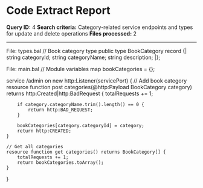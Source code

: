 # Code Extract Report

**Query ID:** 4
**Search criteria:** Category-related service endpoints and types for update and delete operations
**Files processed:** 2

---

File: types.bal
// Book category type
public type BookCategory record {|
    string categoryId;
    string categoryName;
    string description;
|};

File: main.bal
// Module variables
map<BookCategory> bookCategories = {};

service /admin on new http:Listener(servicePort) {
    // Add book category
    resource function post categories(@http:Payload BookCategory category) returns http:Created|http:BadRequest {
        totalRequests += 1;

        if category.categoryName.trim().length() == 0 {
            return http:BAD_REQUEST;
        }

        bookCategories[category.categoryId] = category;
        return http:CREATED;
    }

    // Get all categories
    resource function get categories() returns BookCategory[] {
        totalRequests += 1;
        return bookCategories.toArray();
    }
}